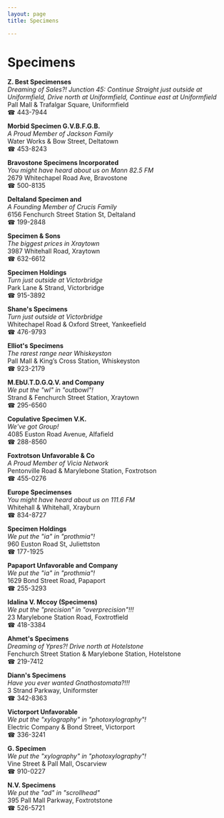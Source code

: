 ```yaml
---
layout: page 
title: Specimens

---
```



# Specimens


 **Z. Best Specimenses**  
_Dreaming of Sales?! 
Junction 45: Continue Straight just outside at Uniformfield, Drive north at Uniformfield, Continue east at Uniformfield_  
Pall Mall & Trafalgar Square, Uniformfield  
☎ 443-7944

**Morbid Specimen G.V.B.F.G.B.**  
_A Proud Member of Jackson Family_  
Water Works & Bow Street, Deltatown  
☎ 453-8243

**Bravostone Specimens Incorporated**  
_You might have heard about us on Mann 82.5 FM_  
2679 Whitechapel Road Ave, Bravostone  
☎ 500-8135

**Deltaland Specimen and**  
_A Founding Member of Crucis Family_  
6156 Fenchurch Street Station St, Deltaland  
☎ 199-2848

**Specimen & Sons**  
_The biggest prices in Xraytown_  
3987 Whitehall Road, Xraytown  
☎ 632-6612

**Specimen Holdings**  
_Turn just outside at Victorbridge_  
Park Lane & Strand, Victorbridge  
☎ 915-3892

**Shane's Specimens**  
_Turn just outside at Victorbridge_  
Whitechapel Road & Oxford Street, Yankeefield  
☎ 476-9793

**Elliot's Specimens**  
_The rarest range near Whiskeyston_  
Pall Mall & King’s Cross Station, Whiskeyston  
☎ 923-2179

**M.EbU.T.D.G.Q.V. and Company**  
_We put the "wl" in "outbowl"!_  
Strand & Fenchurch Street Station, Xraytown  
☎ 295-6560

**Copulative Specimen V.K.**  
_We've got Group!_  
4085 Euston Road Avenue, Alfafield  
☎ 288-8560

**Foxtrotson Unfavorable & Co**  
_A Proud Member of Vicia Network_  
Pentonville Road & Marylebone Station, Foxtrotson  
☎ 455-0276

**Europe Specimenses**  
_You might have heard about us on 111.6 FM_  
Whitehall & Whitehall, Xrayburn  
☎ 834-8727

**Specimen Holdings**  
_We put the "ia" in "prothmia"!_  
960 Euston Road St, Juliettston  
☎ 177-1925

**Papaport Unfavorable and Company**  
_We put the "ia" in "prothmia"!_  
1629 Bond Street Road, Papaport  
☎ 255-3293

**Idalina V. Mccoy (Specimens)**  
_We put the "precision" in "overprecision"!!!_  
23 Marylebone Station Road, Foxtrotfield  
☎ 418-3384

**Ahmet's Specimens**  
_Dreaming of Ypres?! 
Drive north at Hotelstone_  
Fenchurch Street Station & Marylebone Station, Hotelstone  
☎ 219-7412

**Diann's Specimens**  
_Have you ever wanted Gnathostomata?!!!_  
3 Strand Parkway, Uniformster  
☎ 342-8363

**Victorport Unfavorable**  
_We put the "xylography" in "photoxylography"!_  
Electric Company & Bond Street, Victorport  
☎ 336-3241

**G. Specimen**  
_We put the "xylography" in "photoxylography"!_  
Vine Street & Pall Mall, Oscarview  
☎ 910-0227

**N.V. Specimens**  
_We put the "ad" in "scrollhead"_  
395 Pall Mall Parkway, Foxtrotstone  
☎ 526-5721

